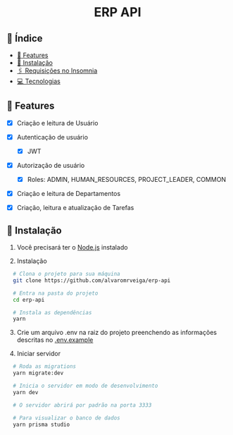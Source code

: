 <h1 align="center">ERP API</h1>

## 📑 Índice
<!--ts-->
   * [📌 Features](#-features)
   * [🔧 Instalação](#-instalação)
   * [🖇️ Requisições no Insomnia](#%EF%B8%8F-requisições-no-insomnia)
   * [💻 Tecnologias](#-tecnologias)
<!--te-->


## 📌 Features
- [x] Criação e leitura de Usuário
- [x] Autenticação de usuário
  - [x] JWT
- [x] Autorização de usuário
  - [x] Roles: ADMIN, HUMAN_RESOURCES, PROJECT_LEADER, COMMON
- [x] Criação e leitura de Departamentos
- [x] Criação, leitura e atualização de Tarefas


## 🔧 Instalação

1. Você precisará ter o [Node.js](https://nodejs.org/en/) instalado

2. Instalação

  ```bash
    # Clona o projeto para sua máquina
    git clone https://github.com/alvaromrveiga/erp-api

    # Entra na pasta do projeto
    cd erp-api

    # Instala as dependências
    yarn
  ```

3. Crie um arquivo .env na raiz do projeto preenchendo as informações descritas no [.env.example](https://github.com/alvaromrveiga/erp-api/blob/main/.env.example)

4. Iniciar servidor

  ```bash
    # Roda as migrations
    yarn migrate:dev 

    # Inicia o servidor em modo de desenvolvimento
    yarn dev

    # O servidor abrirá por padrão na porta 3333

    # Para visualizar o banco de dados
    yarn prisma studio
  ```
